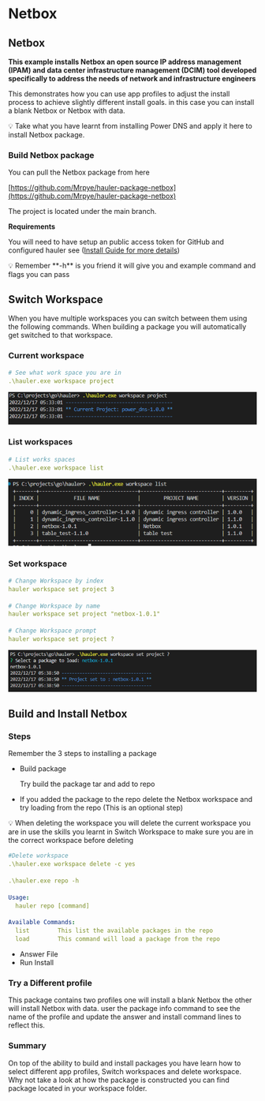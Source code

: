 # Netbox

## Netbox

**This example installs Netbox an open source IP address management (IPAM) and data center infrastructure management (DCIM) tool developed specifically to address the needs of network and infrastructure engineers**

This demonstrates how you can use app profiles to adjust the install process  to achieve slightly different install goals. in this case you can install a blank Netbox or  Netbox with data.

<aside>
💡 Take what you have learnt from installing Power DNS and apply it here to install Netbox package.

</aside>

### Build Netbox package

You can pull the Netbox package from here 

[https://github.com/Mrpye/hauler-package-netbox](https://github.com/Mrpye/hauler-package-netbox)

The project is located under the main branch.

**Requirements**

You will need to have setup an public access token for GitHub and configured hauler see  ([Install Guide for more details](../Installation%20Guide.md))

<aside>
💡 Remember **-h** is you friend it will give you and example command and flags you can pass

</aside>

## **Switch Workspace**

When you have multiple workspaces you can switch between them using the following commands. When building a package you will automatically get switched to that workspace.

### Current workspace

```yaml
# See what work space you are in
.\hauler.exe workspace project
```

![Untitled](Netbox/Untitled.png)

### List workspaces

```yaml
# List works spaces
.\hauler.exe workspace list
```

![Untitled](Netbox/Untitled%201.png)

### Set workspace

```yaml
# Change Workspace by index
hauler workspace set project 3

# Change Workspace by name
hauler workspace set project "netbox-1.0.1"

# Change Workspace prompt
hauler workspace set project ?
```

![Untitled](Netbox/Untitled%202.png)

## Build and Install Netbox

### Steps

Remember the 3 steps to installing a package 

- Build package
    
    Try build the package tar and add to repo
    
- If you added the package to the repo delete the Netbox workspace and try loading from the repo  (This is an optional step)

<aside>
💡 When deleting the workspace you will delete the current workspace you are in use the skills you learnt in Switch Workspace to make sure you are in the correct workspace before deleting

</aside>

```yaml
#Delete workspace
.\hauler.exe workspace delete -c yes

.\hauler.exe repo -h

Usage:
  hauler repo [command]

Available Commands:
  list        This list the available packages in the repo
  load        This command will load a package from the repo
```

- Answer File
- Run Install

### Try a Different profile

This package contains two profiles one will install a blank Netbox the other will install Netbox with data. user the package info command to see the name of the profile and update the answer and install command lines to reflect this.

### Summary

On top of the ability to build and install packages you have learn how to select different app profiles, Switch workspaces and delete workspace. Why not take a look at how the package is constructed  you can find package located in your workspace folder.